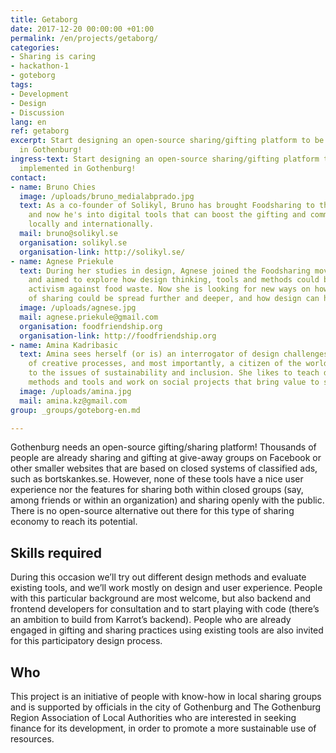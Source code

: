 ```yaml
---
title: Getaborg
date: 2017-12-20 00:00:00 +01:00
permalink: /en/projects/getaborg/
categories:
- Sharing is caring
- hackathon-1
- goteborg
tags:
- Development
- Design
- Discussion
lang: en
ref: getaborg
excerpt: Start designing an open-source sharing/gifting platform to be first implemented
  in Gothenburg!
ingress-text: Start designing an open-source sharing/gifting platform to be first
  implemented in Gothenburg!
contact:
- name: Bruno Chies
  image: /uploads/bruno_medialabprado.jpg
  text: As a co-founder of Solikyl, Bruno has brought Foodsharing to the city of Gothenburg
    and now he's into digital tools that can boost the gifting and commons economy
    locally and internationally.
  mail: bruno@solikyl.se
  organisation: solikyl.se
  organisation-link: http://solikyl.se/
- name: Agnese Priekule
  text: During her studies in design, Agnese joined the Foodsharing movement in Gothenburg
    and aimed to explore how design thinking, tools and methods could be used in the
    activism against food waste. Now she is looking for new ways on how the concept
    of sharing could be spread further and deeper, and how design can help it happen.
  image: /uploads/agnese.jpg
  mail: agnese.priekule@gmail.com
  organisation: foodfriendship.org
  organisation-link: http://foodfriendship.org
- name: Amina Kadribasic
  text: Amina sees herself (or is) an interrogator of design challenges, a facilitator
    of creative processes, and most importantly, a citizen of the world, dedicated
    to the issues of sustainability and inclusion. She likes to teach design thinking
    methods and tools and work on social projects that bring value to society.
  image: /uploads/amina.jpg
  mail: amina.kz@gmail.com
group: _groups/goteborg-en.md

---
```


Gothenburg needs an open-source gifting/sharing platform! Thousands of people are already sharing and gifting at give-away groups on Facebook or other smaller websites that are based on closed systems of classified ads, such as bortskankes.se. However, none of these tools have a nice user experience nor the features for sharing both within closed groups (say, among friends or within an organization) and sharing openly with the public. There is no open-source alternative out there for this type of sharing economy to reach its potential.

## Skills required

During this occasion we’ll try out different design methods and evaluate existing tools, and we’ll work mostly on design and user experience. People with this particular background are most welcome, but also backend and frontend developers for consultation and to start playing with code (there’s an ambition to build from Karrot’s backend). People who are already engaged in gifting and sharing practices using existing tools are also invited for this participatory design process.

## Who

This project is an initiative of people with know-how in local sharing groups and is supported by officials in the city of Gothenburg and The Gothenburg Region Association of Local Authorities who are interested in seeking finance for its development, in order to promote a more sustainable use of resources.
